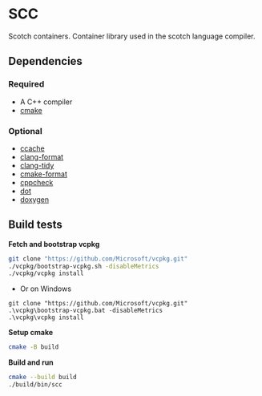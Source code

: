 # SCC

Scotch containers. Container library used in the scotch language compiler.

## Dependencies

### Required

* A C++ compiler
* [cmake](https://cmake.org/)

### Optional

* [ccache](https://ccache.dev/)
* [clang-format](https://clang.llvm.org/docs/ClangFormat.html)
* [clang-tidy](https://clang.llvm.org/extra/clang-tidy/)
* [cmake-format](https://github.com/cheshirekow/cmake_format)
* [cppcheck](http://cppcheck.sourceforge.net/)
* [dot](https://graphviz.org/)
* [doxygen](https://www.doxygen.nl/index.html)

## Build tests

**Fetch and bootstrap vcpkg**

``` sh
git clone "https://github.com/Microsoft/vcpkg.git"
./vcpkg/bootstrap-vcpkg.sh -disableMetrics
./vcpkg/vcpkg install
```

* Or on Windows

``` posh
git clone "https://github.com/Microsoft/vcpkg.git"
.\vcpkg\bootstrap-vcpkg.bat -disableMetrics
.\vcpkg\vcpkg install
```

**Setup cmake**

``` sh
cmake -B build
```

**Build and run**

``` sh
cmake --build build
./build/bin/scc
```
